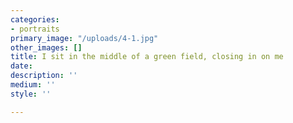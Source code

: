 ```yaml
---
categories:
- portraits
primary_image: "/uploads/4-1.jpg"
other_images: []
title: I sit in the middle of a green field, closing in on me
date: 
description: ''
medium: ''
style: ''

---
```


